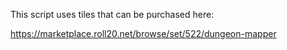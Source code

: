 This script uses tiles that can be purchased here:

https://marketplace.roll20.net/browse/set/522/dungeon-mapper

